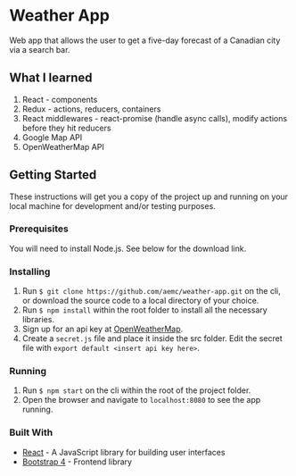 # Weather App

Web app that allows the user to get a five-day forecast of a Canadian city via a search bar.

## What I learned
1. React - components
2. Redux - actions, reducers, containers
3. React middlewares - react-promise (handle async calls), modify actions before they hit reducers
4. Google Map API
5. OpenWeatherMap API

## Getting Started
These instructions will get you a copy of the project up and running on your local machine for development and/or testing purposes.

### Prerequisites
You will need to install Node.js. See below for the download link.

### Installing
1. Run ```$ git clone https://github.com/aemc/weather-app.git``` on the cli, or download the source code to a local directory of your choice.
2. Run ```$ npm install``` within the root folder to install all the necessary libraries.
3. Sign up for an api key at [OpenWeatherMap](https://openweathermap.org/).
4. Create a ```secret.js``` file and place it inside the src folder. Edit the secret file with ```export default <insert api key here>```.

### Running
1. Run ```$ npm start``` on the cli within the root of the project folder.
2. Open the browser and navigate to ```localhost:8080``` to see the app running.

### Built With
* [React](https://reactjs.org/) - A JavaScript library for building user interfaces
* [Bootstrap 4](https://getbootstrap.com/) - Frontend library
